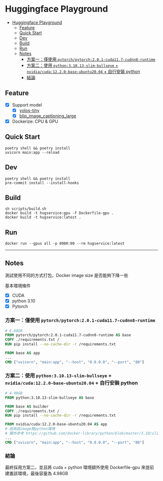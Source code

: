 # Huggingface Playground

- [Huggingface Playground](#huggingface-playground)
  - [Feature](#feature)
  - [Quick Start](#quick-start)
  - [Dev](#dev)
  - [Build](#build)
  - [Run](#run)
  - [Notes](#notes)
    - [方案一：僅使用 `pytorch/pytorch:2.0.1-cuda11.7-cudnn8-runtime`](#方案一僅使用-pytorchpytorch201-cuda117-cudnn8-runtime)
    - [方案二：使用 `python:3.10.13-slim-bullseye` + `nvidia/cuda:12.2.0-base-ubuntu20.04` + 自行安裝 python](#方案二使用-python31013-slim-bullseye--nvidiacuda1220-base-ubuntu2004--自行安裝-python)
    - [結論](#結論)

## Feature
- [x] Support model
  - [x] [yolos-tiny](https://huggingface.co/hustvl/yolos-tiny)
  - [x] [blip_image_captioning_large](https://huggingface.co/Salesforce/blip-image-captioning-large)
- [x] Dockerize: CPU & GPU

## Quick Start
```shell
poetry shell && poetry install
uvicorn main:app --reload
```

## Dev
```shell
poetry shell && poetry install
pre-commit install --install-hooks
```

## Build

```shell
sh scripts/build.sh
docker build -t hugservice:gpu -f Dockerfile-gpu .
docker build -t hugservice:latest .
```

## Run

```shell
docker run --gpus all -p 8000:80 --rm hugservice:latest
```

---

## Notes

測試使用不同的方式打包，Docker image size 是否能夠下降一些

基本環境條件
- [x] CUDA
- [x] python 3.10
- [x] Pytorch

### 方案一：僅使用 `pytorch/pytorch:2.0.1-cuda11.7-cudnn8-runtime`

```Dockerfile
# 6.68GB
FROM pytorch/pytorch:2.0.1-cuda11.7-cudnn8-runtime AS base
COPY ./requirements.txt /
RUN pip install --no-cache-dir -r /requirements.txt

FROM base AS app
...
CMD ["uvicorn", "main:app", "--host", "0.0.0.0", "--port", "80"]
```

### 方案二：使用 `python:3.10.13-slim-bullseye` + `nvidia/cuda:12.2.0-base-ubuntu20.04` + 自行安裝 python

```Dockerfile
# 4.98GB
FROM python:3.10.13-slim-bullseye AS base

FROM base AS builder
COPY ./requirements.txt /
RUN pip install --no-cache-dir -r /requirements.txt

FROM nvidia/cuda:12.2.0-base-ubuntu20.04 AS app
# 因為該image無python環境
# 額外參考 https://github.com/docker-library/python/blob/master/3.10/slim-bullseye/Dockerfile
...
CMD ["uvicorn", "main:app", "--host", "0.0.0.0", "--port", "80"]
```

### 結論

最終採用方案二，並且將 cuda + python 環境額外使用 Dockerfile-gpu 來提前建置該環境，最後容量為 4.98GB
